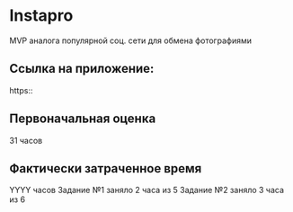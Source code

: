 # Instapro

MVP аналога популярной соц. сети для обмена фотографиями

## Ссылка на приложение:

https::

## Первоначальная оценка

31 часов

## Фактически затраченное время

YYYY часов
Задание №1 заняло 2 часа из 5
Задание №2 заняло 3 часа из 6